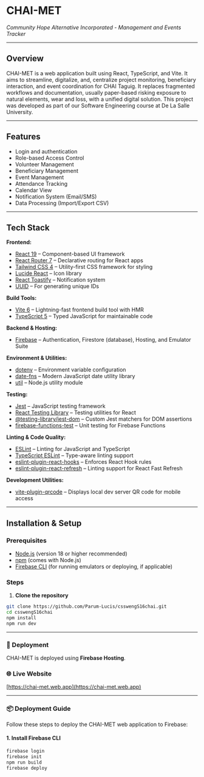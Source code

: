 # CHAI-MET
_Community Hope Alternative Incorporated - Management and Events Tracker_

---

## Overview

CHAI-MET is a web application built using React, TypeScript, and Vite. It aims to streamline, digitalize, and, centralize project monitoring, beneficiary interaction, and event coordination for CHAI Taguig. It replaces fragmented workflows and documentation, usually paper-based risking exposure to natural elements, wear and loss, with a unified digital solution. This project was developed as part of our Software Engineering course at De La Salle University.

---

## Features

- Login and authentication
- Role-based Access Control
- Volunteer Management
- Beneficiary Management
- Event Management
- Attendance Tracking
- Calendar View
- Notification System (Email/SMS)
- Data Processing (Import/Export CSV)

---

## Tech Stack

**Frontend:**
- [React 19](https://react.dev/) – Component-based UI framework
- [React Router 7](https://reactrouter.com/) – Declarative routing for React apps
- [Tailwind CSS 4](https://tailwindcss.com/) – Utility-first CSS framework for styling
- [Lucide React](https://lucide.dev/) – Icon library
- [React Toastify](https://fkhadra.github.io/react-toastify/) – Notification system
- [UUID](https://www.npmjs.com/package/uuid) – For generating unique IDs

**Build Tools:**
- [Vite 6](https://vitejs.dev/) – Lightning-fast frontend build tool with HMR
- [TypeScript 5](https://www.typescriptlang.org/) – Typed JavaScript for maintainable code

**Backend & Hosting:**
- [Firebase](https://firebase.google.com/) – Authentication, Firestore (database), Hosting, and Emulator Suite

**Environment & Utilities:**
- [dotenv](https://www.npmjs.com/package/dotenv) – Environment variable configuration
- [date-fns](https://date-fns.org/) – Modern JavaScript date utility library
- [util](https://nodejs.org/api/util.html) – Node.js utility module

**Testing:**
- [Jest](https://jestjs.io/) – JavaScript testing framework
- [React Testing Library](https://testing-library.com/docs/react-testing-library/intro/) – Testing utilities for React
- [@testing-library/jest-dom](https://testing-library.com/docs/ecosystem-jest-dom/) – Custom Jest matchers for DOM assertions
- [firebase-functions-test](https://firebase.google.com/docs/functions/unit-testing) – Unit testing for Firebase Functions

**Linting & Code Quality:**
- [ESLint](https://eslint.org/) – Linting for JavaScript and TypeScript
- [TypeScript ESLint](https://typescript-eslint.io/) – Type-aware linting support
- [eslint-plugin-react-hooks](https://www.npmjs.com/package/eslint-plugin-react-hooks) – Enforces React Hook rules
- [eslint-plugin-react-refresh](https://www.npmjs.com/package/eslint-plugin-react-refresh) – Linting support for React Fast Refresh

**Development Utilities:**
- [vite-plugin-qrcode](https://www.npmjs.com/package/vite-plugin-qrcode) – Displays local dev server QR code for mobile access

---

## Installation & Setup

### Prerequisites
- [Node.js](https://nodejs.org/) (version 18 or higher recommended)
- [npm](https://www.npmjs.com/) (comes with Node.js)
- [Firebase CLI](https://firebase.google.com/docs/cli) (for running emulators or deploying, if applicable)

### Steps

1. **Clone the repository**

```bash
git clone https://github.com/Parum-Lucis/csswengS16chai.git
cd csswengS16chai
npm install
npm run dev
```
---

### 🚀 Deployment

CHAI-MET is deployed using **Firebase Hosting**.

### 🌐 Live Website

[https://chai-met.web.app](https://chai-met.web.app)

---

### 📦 Deployment Guide

Follow these steps to deploy the CHAI-MET web application to Firebase:

#### 1. Install Firebase CLI

```bash
firebase login
firebase init
npm run build
firebase deploy
```


